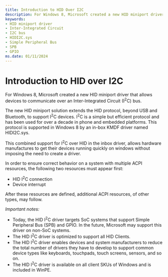 ```yaml
---
title: Introduction to HID Over I2C
description: For Windows 8, Microsoft created a new HID miniport driver that allows devices to communicate over an Inter-Integrated Circuit (I<sup>2</sup>C) bus.
keywords:
- HID miniport driver
- Inter-Integrated Circuit
- I2C bus
- HIDI2C.sys
- Simple Peripheral Bus
- SPB
- GPIO
ms.date: 01/11/2024
---
```


# Introduction to HID over I2C

For Windows 8, Microsoft created a new HID miniport driver that allows devices to communicate over an Inter-Integrated Circuit (I<sup>2</sup>C) bus.

The new HID miniport solution extends the HID protocol, beyond USB and Bluetooth, to support I<sup>2</sup>C devices. I<sup>2</sup>C is a simple but efficient protocol and has been used for over a decade in phone and embedded platforms. This protocol is supported in Windows 8 by an in-box KMDF driver named HIDI2C.sys.

This combined support for I<sup>2</sup>C over HID in the inbox driver, allows hardware manufactures to get their devices running quickly on windows without imposing the need to create a driver.

In order to ensure correct behavior on a system with multiple ACPI resources, the following two resources must appear first:

- HID I<sup>2</sup>C connection
- Device interrupt

After these resources are defined, additional ACPI resources, of other types, may follow.

*Important notes:*

- Today, the HID I<sup>2</sup>C driver targets SoC systems that support Simple Peripheral Bus (SPB) and GPIO. In the future, Microsoft may support this driver on non-SoC systems.
- The HID I<sup>2</sup>C driver is optimized to support all HID Clients.
- The HID I<sup>2</sup>C driver enables devices and system manufacturers to reduce the total number of drivers they have to develop to support common device types like keyboards, touchpads, touch screens, sensors, and so on.
- The HID I<sup>2</sup>C driver is available on all client SKUs of Windows and is included in WinPE.

